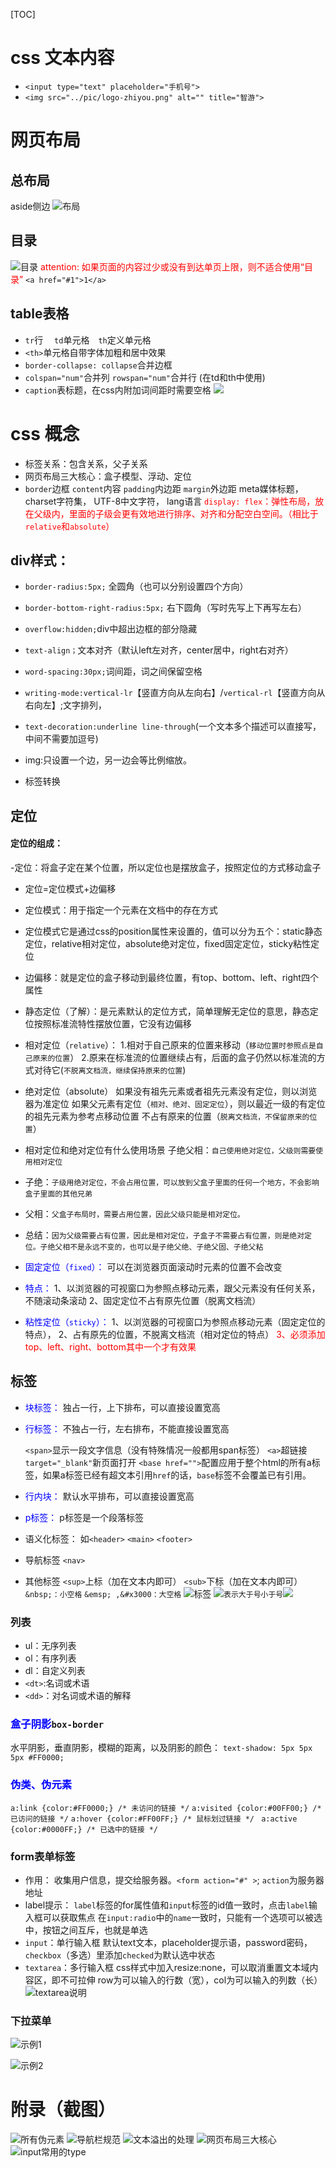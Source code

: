 [TOC]



# css 文本内容
- `<input type="text" placeholder="手机号">`
- `<img src="../pic/logo-zhiyou.png" alt="" title="智游">`
# 网页布局
## 总布局
  aside侧边
![布局](2022-09-06-14-59-36.png)
## 目录
![目录](2022-09-06-16-06-11.png)
<font color="red">attention:
    如果页面的内容过少或没有到达单页上限，则不适合使用“目录”</font>
  `<a href="#1">1</a>`

## table表格
- `tr`行&emsp; `td`单元格&emsp;`th`定义单元格
- `<th>`单元格自带字体加粗和居中效果
- `border-collapse: collapse`合并边框
- `colspan="num"`合并列     `rowspan="num"`合并行 (在td和th中使用)
- `caption`表标题，在css内附加词间距时需要空格
  ![](2022-09-07-17-35-38.png)







# css 概念
- 标签关系：包含关系，父子关系
- 网页布局三大核心：盒子模型、浮动、定位
- `border`边框 `content`内容 `padding`内边距 `margin`外边距
  meta媒体标题，
  charset字符集，
  UTF-8中文字符，
  lang语言
  <font color='red'>
  `display: flex`：弹性布局，放在父级内，里面的子级会更有效地进行排序、对齐和分配空白空间。（相比于`relative`和`absolute`）
  </font>
## div样式：
- `border-radius:5px;` 全圆角（也可以分别设置四个方向）
- `border-bottom-right-radius:5px;` 右下圆角（写时先写上下再写左右）
- `overflow:hidden;`div中超出边框的部分隐藏
- `text-align；`文本对齐（默认left左对齐，center居中，right右对齐）
- `word-spacing:30px;`词间距，词之间保留空格
- `writing-mode:vertical-lr`【竖直方向从左向右】/`vertical-rl`【竖直方向从右向左】;文字排列，
- `text-decoration:underline line-through`(一个文本多个描述可以直接写，中间不需要加逗号)
- img:只设置一个边，另一边会等比例缩放。

- 标签转换
## 定位
#### 定位的组成：
-定位：将盒子定在某个位置，所以定位也是摆放盒子，按照定位的方式移动盒子
- 定位=定位模式+边偏移
- 定位模式：用于指定一个元素在文档中的存在方式
- 定位模式它是通过css的position属性来设置的，值可以分为五个：static静态定位，relative相对定位，absolute绝对定位，fixed固定定位，sticky粘性定位

- 边偏移：就是定位的盒子移动到最终位置，有top、bottom、left、right四个属性

- 静态定位（了解）：是元素默认的定位方式，简单理解无定位的意思，静态定位按照标准流特性摆放位置，它没有边偏移
- 相对定位（`relative`）：
  1.相对于自己原来的位置来移动（`移动位置时参照点是自己原来的位置`）
  2.原来在标准流的位置继续占有，后面的盒子仍然以标准流的方式对待它(`不脱离文档流，继续保持原来的位置`)
- 绝对定位（absolute）
  如果没有祖先元素或者祖先元素没有定位，则以浏览器为准定位
  如果父元素有定位（`相对、绝对、固定定位`），则以最近一级的有定位的祖先元素为参考点移动位置
  不占有原来的位置（`脱离文档流，不保留原来的位置`）
- 相对定位和绝对定位有什么使用场景
  子绝父相：`自己使用绝对定位，父级则需要使用相对定位`
- 子绝：`子级用绝对定位，不会占用位置，可以放到父盒子里面的任何一个地方，不会影响盒子里面的其他兄弟`
- 父相：`父盒子布局时，需要占用位置，因此父级只能是相对定位。`
- 总结：`因为父级需要占有位置，因此是相对定位，子盒子不需要占有位置，则是绝对定位。子绝父相不是永远不变的，也可以是子绝父绝、子绝父固、子绝父粘`
  
- <font color='blue'>固定定位（`fixed`）：</font>
  可以在浏览器页面滚动时元素的位置不会改变
- <font color='blue'>特点：</font>
  1、以浏览器的可视窗口为参照点移动元素，跟父元素没有任何关系，不随滚动条滚动
  2、固定定位不占有原先位置（脱离文档流）

- <font color='blue'>粘性定位（`sticky`）：</font>
  1、以浏览器的可视窗口为参照点移动元素（固定定位的特点），
  2、占有原先的位置，不脱离文档流（相对定位的特点）
  <font color='red'>3、必须添加top、left、right、bottom其中一个才有效果</font>


## 标签
- <font color='blue'>块标签：</font>
  独占一行，上下排布，可以直接设置宽高
- <font color='blue'>行标签：</font>
  不独占一行，左右排布，不能直接设置宽高

  `<span>`显示一段文字信息（没有特殊情况一般都用span标签）
  `<a>`超链接   `target="_blank"`新页面打开
  `<base href="">`配置应用于整个html的所有a标签，如果a标签已经有超文本引用`href`的话，`base`标签不会覆盖已有引用。


- <font color='blue'>行内块：</font>
  默认水平排布，可以直接设置宽高
- <font color='blue'>p标签：</font>
  p标签是一个段落标签
- 语义化标签：
  如`<header>` `<main>` `<footer>`
- 导航标签
  `<nav>`
- 其他标签
  `<sup>`上标（加在文本内即可）
  `<sub>`下标（加在文本内即可）
  `&nbsp;：小空格`   `&emsp; ,&#x3000：大空格`
  ![标签](2022-09-06-16-17-40.png)
  ![](2022-09-06-16-47-29.png)`表示大于号小于号`![](2022-09-06-16-48-00.png)



### 列表
- ul：无序列表
- ol：有序列表
- dl：自定义列表
- `<dt>`:名词或术语
- `<dd>`：对名词或术语的解释
  <dl> 
      <dt>
      <dd></dd>
      <dd></dd>
      </dt>
   </dl>



### <font color='blue'>盒子阴影</font>`box-border`
  水平阴影，垂直阴影，模糊的距离，以及阴影的颜色：
  `text-shadow: 5px 5px 5px #FF0000;`

### <font color='blue'>伪类、伪元素</font>

  `a:link {color:#FF0000;} /* 未访问的链接 */`
  `a:visited {color:#00FF00;} /* 已访问的链接 */`
  `a:hover {color:#FF00FF;} /* 鼠标划过链接 */`
  ` a:active {color:#0000FF;} /* 已选中的链接 */`

### form表单标签

- 作用：
  收集用户信息，提交给服务器。`<form action="#" >`;
  `action`为服务器地址
- label提示：
  `label`标签的for属性值和`input`标签的id值一致时，点击`label`输入框可以获取焦点
  在`input:radio`中的`name`一致时，只能有一个选项可以被选中，按钮之间互斥，也就是单选
- `input`：单行输入框
  默认text文本，placeholder提示语，password密码，`checkbox`（多选）里添加`checked`为默认选中状态
- `textarea`：多行输入框
  css样式中加入resize:none，可以取消重置文本域内容区，即不可拉伸
  row为可以输入的行数（宽），col为可以输入的列数（长）
![textarea说明](2022-09-07-17-26-14.png)

### 下拉菜单

![示例1](2022-09-07-17-34-02.png)

![示例2](2022-09-07-17-38-52.png)

  




# 附录（截图）

![所有伪元素](2022-09-06-09-55-14.png)
![导航栏规范](2022-09-06-09-57-09.png)
![文本溢出的处理](2022-09-06-10-20-11.png)
![网页布局三大核心](2022-09-06-14-33-03.png)
![input常用的type](2022-09-06-22-12-59.png)


<font color='blue'></font>